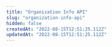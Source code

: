 ```yaml
---
title: "Organization Info API"
slug: "organization-info-api"
hidden: false
createdAt: "2022-08-15T12:51:25.112Z"
updatedAt: "2022-08-15T12:51:25.112Z"
---
```


